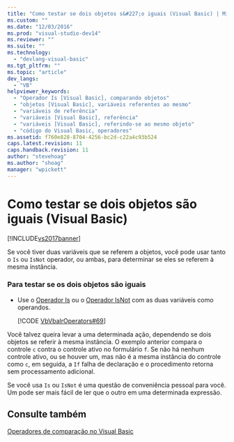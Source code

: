 ```yaml
---
title: "Como testar se dois objetos s&#227;o iguais (Visual Basic) | Microsoft Docs"
ms.custom: ""
ms.date: "12/03/2016"
ms.prod: "visual-studio-dev14"
ms.reviewer: ""
ms.suite: ""
ms.technology: 
  - "devlang-visual-basic"
ms.tgt_pltfrm: ""
ms.topic: "article"
dev_langs: 
  - "VB"
helpviewer_keywords: 
  - "Operador Is [Visual Basic], comparando objetos"
  - "objetos [Visual Basic], variáveis referentes ao mesmo"
  - "variáveis de referência"
  - "variáveis [Visual Basic], referência"
  - "variáveis [Visual Basic], referindo-se ao mesmo objeto"
  - "código do Visual Basic, operadores"
ms.assetid: f760e828-8704-4256-bc2d-c22a4c93b524
caps.latest.revision: 11
caps.handback.revision: 11
author: "stevehoag"
ms.author: "shoag"
manager: "wpickett"
---
```

# Como testar se dois objetos s&#227;o iguais (Visual Basic)
[!INCLUDE[vs2017banner](../../../../csharp/includes/vs2017banner.md)]

Se você tiver duas variáveis que se referem a objetos, você pode usar tanto o `Is` ou `IsNot` operador, ou ambas, para determinar se eles se referem à mesma instância.  
  
### Para testar se os dois objetos são iguais  
  
-   Use o [Operador Is](../../../../visual-basic/language-reference/operators/is-operator.md) ou o [Operador IsNot](../../../../visual-basic/language-reference/operators/isnot-operator.md) com as duas variáveis como operandos.  
  
     [!CODE [VbVbalrOperators#69](../CodeSnippet/VS_Snippets_VBCSharp/VbVbalrOperators#69)]  
  
 Você talvez queira levar a uma determinada ação, dependendo se dois objetos se referir à mesma instância.  O exemplo anterior compara o controle `c` contra o controle ativo no formulário `f`.  Se não há nenhum controle ativo, ou se houver um, mas não é a mesma instância do controle como `c`, em seguida, a `If` falha de declaração e o procedimento retorna sem processamento adicional.  
  
 Se você usa `Is` ou `IsNot` é uma questão de conveniência pessoal para você.  Um pode ser mais fácil de ler que o outro em uma determinada expressão.  
  
## Consulte também  
 [Operadores de comparação no Visual Basic](../../../../visual-basic/programming-guide/language-features/operators-and-expressions/comparison-operators.md)